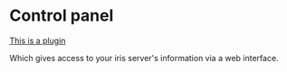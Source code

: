 # Control panel

[This is a plugin](https://github.com/kataras/iris/tree/development/plugin/iriscontrol)

Which gives  access to your iris server's information via a web interface.

